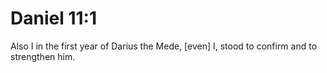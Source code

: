 # Daniel 11:1

Also I in the first year of Darius the Mede, [even] I, stood to confirm and to strengthen him.